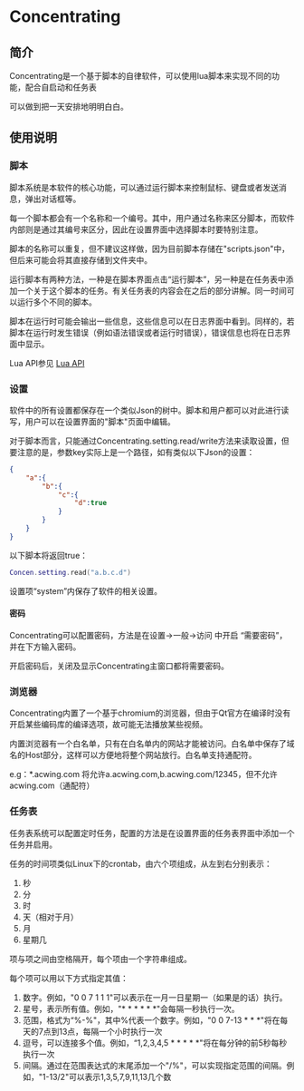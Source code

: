# Concentrating

## 简介

Concentrating是一个基于脚本的自律软件，可以使用lua脚本来实现不同的功能，配合自启动和任务表

可以做到把一天安排地明明白白。

## 使用说明

### 脚本

脚本系统是本软件的核心功能，可以通过运行脚本来控制鼠标、键盘或者发送消息，弹出对话框等。

每一个脚本都会有一个名称和一个编号。其中，用户通过名称来区分脚本，而软件内部则是通过其编号来区分，因此在设置界面中选择脚本时要特别注意。

脚本的名称可以重复，但不建议这样做，因为目前脚本存储在"scripts.json"中，但后来可能会将其直接存储到文件夹中。

运行脚本有两种方法，一种是在脚本界面点击“运行脚本”，另一种是在任务表中添加一个关于这个脚本的任务。有关任务表的内容会在之后的部分讲解。同一时间可以运行多个不同的脚本。

脚本在运行时可能会输出一些信息，这些信息可以在日志界面中看到。同样的，若脚本在运行时发生错误（例如语法错误或者运行时错误），错误信息也将在日志界面中显示。

Lua API参见 [Lua API](LuaAPI.md)

### 设置

软件中的所有设置都保存在一个类似Json的树中。脚本和用户都可以对此进行读写，用户可以在设置界面的"脚本"页面中编辑。

对于脚本而言，只能通过Concentrating.setting.read/write方法来读取设置，但要注意的是，参数key实际上是一个路径，如有类似以下Json的设置：

```json
{
    "a":{
        "b":{
            "c":{
                "d":true
            }
        }
    }
}
```

以下脚本将返回true：

```lua
Concen.setting.read("a.b.c.d")
```

设置项“system”内保存了软件的相关设置。

#### 密码

Concentrating可以配置密码，方法是在设置->一般->访问 中开启 “需要密码”，并在下方输入密码。

开启密码后，关闭及显示Concentrating主窗口都将需要密码。

### 浏览器

Concentrating内置了一个基于chromium的浏览器，但由于Qt官方在编译时没有开启某些编码库的编译选项，故可能无法播放某些视频。

内置浏览器有一个白名单，只有在白名单内的网站才能被访问。白名单中保存了域名的Host部分，这样可以方便地将整个网站放行。白名单支持通配符。

e.g：*.acwing.com 将允许a.acwing.com,b.acwing.com/12345，但不允许acwing.com（通配符）

### 任务表

任务表系统可以配置定时任务，配置的方法是在设置界面的任务表界面中添加一个任务并启用。

任务的时间项类似Linux下的crontab，由六个项组成，从左到右分别表示：

1. 秒
2. 分
3. 时
4. 天（相对于月）
5. 月
6. 星期几

项与项之间由空格隔开，每个项由一个字符串组成。

每个项可以用以下方式指定其值：

1. 数字。例如，"0 0 7 1 1 1"可以表示在一月一日星期一（如果是的话）执行。
2. 星号，表示所有值。例如，"* * * * * *"会每隔一秒执行一次。
3. 范围，格式为“%-%"，其中%代表一个数字。例如，"0 0 7-13 * * *"将在每天的7点到13点，每隔一个小时执行一次
4. 逗号，可以连接多个值。例如，“1,2,3,4,5 * * * * *"将在每分钟的前5秒每秒执行一次
5. 间隔。通过在范围表达式的末尾添加一个"/%"，可以实现指定范围的间隔。例如，"1-13/2"可以表示1,3,5,7,9,11,13几个数
